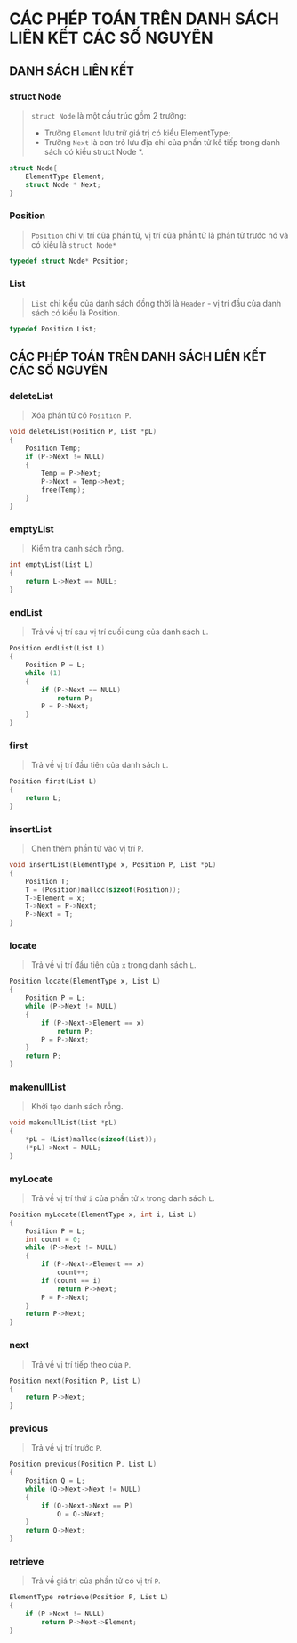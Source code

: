 # CÁC PHÉP TOÁN TRÊN DANH SÁCH LIÊN KẾT CÁC SỐ NGUYÊN

## DANH SÁCH LIÊN KẾT

### struct Node

> `struct Node` là một cấu trúc gồm 2 trường:
>
> - Trường `Element` lưu trữ giá trị có kiểu ElementType;
> - Trường `Next` là con trỏ lưu địa chỉ của phần tử kế tiếp trong danh sách có kiểu struct Node *.

```c
struct Node{
    ElementType Element;
    struct Node * Next;
}
```

### Position

> `Position` chỉ vị trí của phần tử, vị trí của phần tử là phần tử trước nó và có kiểu là `struct Node*`

```c
typedef struct Node* Position;
```

### List

> `List` chỉ kiểu của danh sách đồng thời là `Header` - vị trí đầu của danh sách có kiểu là Position.

```c
typedef Position List;
```

## CÁC PHÉP TOÁN TRÊN DANH SÁCH LIÊN KẾT CÁC SỐ NGUYÊN

### deleteList

> Xóa phần tử có `Position P`.

```c
void deleteList(Position P, List *pL)
{
    Position Temp;
    if (P->Next != NULL)
    {
        Temp = P->Next;
        P->Next = Temp->Next;
        free(Temp);
    }
}
```

### emptyList

> Kiểm tra danh sách rỗng.

```c
int emptyList(List L)
{
    return L->Next == NULL;
}
```

### endList

> Trả về vị trí sau vị trí cuối cùng của danh sách `L`.

```c
Position endList(List L)
{
    Position P = L;
    while (1)
    {
        if (P->Next == NULL)
            return P;
        P = P->Next;
    }
}
```

### first

> Trả về vị trí đầu tiên của danh sách `L`.

```c
Position first(List L)
{
    return L;
}
```

### insertList

> Chèn thêm phần tử vào vị trí `P`.

```c
void insertList(ElementType x, Position P, List *pL)
{
    Position T;
    T = (Position)malloc(sizeof(Position));
    T->Element = x;
    T->Next = P->Next;
    P->Next = T;
}
```

### locate

> Trả về vị trí đầu tiên của `x` trong danh sách `L`.

```c
Position locate(ElementType x, List L)
{
    Position P = L;
    while (P->Next != NULL)
    {
        if (P->Next->Element == x)
            return P;
        P = P->Next;
    }
    return P;
}
```

### makenullList

> Khởi tạo danh sách rỗng.

```c
void makenullList(List *pL)
{
    *pL = (List)malloc(sizeof(List));
    (*pL)->Next = NULL;
}
```

### myLocate

> Trả về vị trí thứ `i` của phần tử `x` trong danh sách `L`.

```c
Position myLocate(ElementType x, int i, List L)
{
    Position P = L;
    int count = 0;
    while (P->Next != NULL)
    {
        if (P->Next->Element == x)
            count++;
        if (count == i)
            return P->Next;
        P = P->Next;
    }
    return P->Next;
}
```

### next

> Trả về vị trí tiếp theo của `P`.

```c
Position next(Position P, List L)
{
    return P->Next;
}
```

### previous

> Trả về vị trí trước `P`.

```c
Position previous(Position P, List L)
{
    Position Q = L;
    while (Q->Next->Next != NULL)
    {
        if (Q->Next->Next == P)
            Q = Q->Next;
    }
    return Q->Next;
}
```

### retrieve

> Trả về giá trị của phần tử có vị trí `P`.

```c
ElementType retrieve(Position P, List L)
{
    if (P->Next != NULL)
        return P->Next->Element;
}
```
